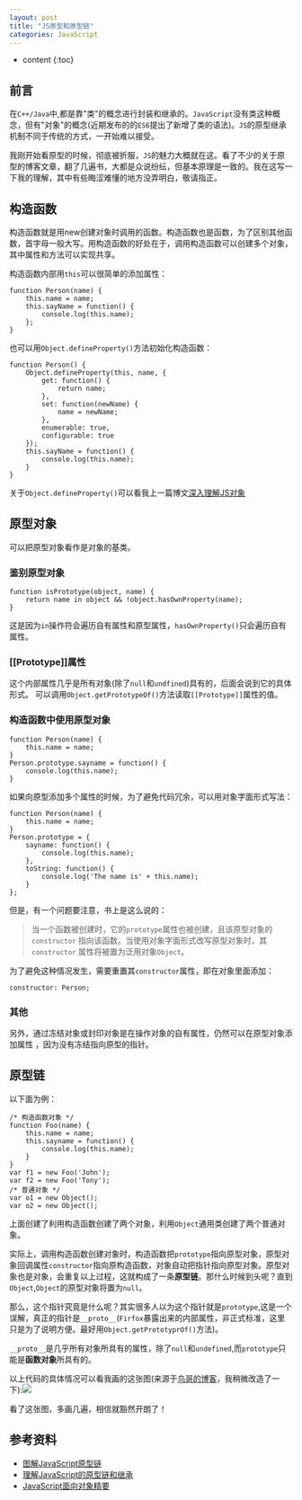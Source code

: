 ```yaml
---
layout: post
title: "JS原型和原型链"
categories: JavaScript
---
```


* content
{:toc}

## 前言

在`C++/Java`中,都是靠"类"的概念进行封装和继承的。`JavaScript`没有类这种概念，但有"对象"的概念(近期发布的的`ES6`提出了新增了类的语法)。`JS`的原型继承机制不同于传统的方式，一开始难以接受。

我刚开始看原型的时候，彻底被折服，`JS`的魅力大概就在这。看了不少的关于原型的博客文章，翻了几遍书，大都是众说纷纭，但基本原理是一致的。我在这写一下我的理解，其中有些晦涩难懂的地方没弄明白，敬请指正。

## 构造函数

构造函数就是用new创建对象时调用的函数。构造函数也是函数，为了区别其他函数，首字母一般大写。用构造函数的好处在于，调用构造函数可以创建多个对象，其中属性和方法可以实现共享。

构造函数内部用`this`可以很简单的添加属性：

    function Person(name) {
        this.name = name;
        this.sayName = function() {
            console.log(this.name);
        };
    }

也可以用`Object.defineProperty()`方法初始化构造函数：

    function Person() {
        Object.defineProperty(this, name, {
            get: function() {
                return name;
            },
            set: function(newName) {
                name = newName;
            },
            enumerable: true,
            configurable: true
        });
        this.sayName = function() {
            console.log(this.name);
        }
    }

关于`Object.defineProperty()`可以看我上一篇博文[深入理解JS对象](http://mnichangxin.github.io/2016/04/02/object/)

## 原型对象

可以把原型对象看作是对象的基类。

### 鉴别原型对象

    function isPrototype(object, name) {
        return name in object && !object.hasOwnProperty(name);
    }

这是因为`in`操作符会遍历自有属性和原型属性，`hasOwnProperty()`只会遍历自有属性。

### [[Prototype]]属性

这个内部属性几乎是所有对象(除了`null`和`undfined`)具有的，后面会说到它的具体形式。
可以调用`Object.getPrototypeOf()`方法读取`[[Prototype]]`属性的值。

### 构造函数中使用原型对象

    function Person(name) {
        this.name = name;
    }
    Person.prototype.sayname = function() {
        console.log(this.name);
    }
   
如果向原型添加多个属性的时候，为了避免代码冗余，可以用对象字面形式写法：
 
    function Person(name) {
        this.name = name;
    }
    Person.prototype = {
        sayname: function() {
            console.log(this.name);
        },
        toString: function() {
            console.log('The name is' + this.name);
        }    
    };

但是，有一个问题要注意，书上是这么说的：

>当一个函数被创建时，它的`prototype`属性也被创建，且该原型对象的`constructor`
>指向该函数。当使用对象字面形式改写原型对象时，其`constructor`
>属性将被置为泛用对象`Object`。

为了避免这种情况发生，需要重置其`constructor`属性，即在对象里面添加：

    constructor: Person;

### 其他

另外，通过冻结对象或封印对象是在操作对象的自有属性，仍然可以在原型对象添加属性
，因为没有冻结指向原型的指针。

## 原型链

以下面为例：

    /* 构造函数对象 */
    function Foo(name) {
        this.name = name;
        this.sayname = function() {
            console.log(this.name);
        }
    }
    var f1 = new Foo('John');
    var f2 = new Foo('Tony');
    /* 普通对象 */
    var o1 = new Object();
    var o2 = new Object();

上面创建了利用构造函数创建了两个对象，利用`Object`通用类创建了两个普通对象。

实际上，调用构造函数创建对象时，构造函数把`prototype`指向原型对象，原型对象回调属性`constructor`指向原构造函数，对象自动把指针指向原型对象。原型对象也是对象，会重复以上过程，这就构成了一条**原型链**。那什么时候到头呢？直到`Object`,`Object`的原型对象将置为`null`。

那么，这个指针究竟是什么呢？其实很多人以为这个指针就是`prototype`,这是一个误解，真正的指针是`__proto__`(`Firfox`暴露出来的内部属性，非正式标准，这里只是为了说明方便。最好用`Object.getPrototyprOf()`方法)。

`__proto__`是几乎所有对象所具有的属性，除了`null`和`undefined`,而`prototype`只能是**函数对象**所具有的。

以上代码的具体情况可以看我画的这张图(来源于[鸟哥的博客](http://www.laruence.com/2010/05/13/1462.html)，我稍微改造了一下):![](http://7xr2ek.com1.z0.glb.clouddn.com/blog/image/prototype.png)

看了这张图，多画几遍，相信就豁然开朗了！

## 参考资料

* [图解JavaScript原型链](http://blog.rainy.im/2015/07/20/prototype-chain-in-js/)
* [理解JavaScript的原型链和继承](https://blog.oyanglul.us/javascript/understand-prototype.html)
* [JavaScript面向对象精要](https://book.douban.com/subject/26352658/)





















